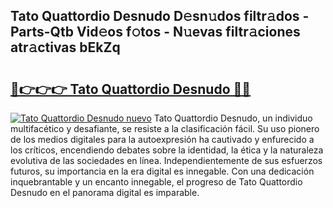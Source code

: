 ## Tato Quattordio Desnudo D𝚎sn𝚞dos filtr𝚊dos - Parts-Qtb Vid𝚎os f𝚘tos - N𝚞evas filtr𝚊ciones atr𝚊ctivas bEkZq

# <h2><a href="http://mb32wxn.tromn.icu/?c=Tato+Quattordio+Desnudo">🔗👉👉👉 Tato Quattordio Desnudo 🔗🔗</a></h2>

[![Tato Quattordio Desnudo nuevo](https://i.imgur.com/pEAQMta.gif)](http://mb32wxn.tromn.icu/?c=Tato+Quattordio+Desnudo)
Tato Quattordio Desnudo, un individuo multifacético y desafiante, se resiste a la clasificación fácil. Su uso pionero de los medios digitales para la autoexpresión ha cautivado y enfurecido a los críticos, encendiendo debates sobre la identidad, la ética y la naturaleza evolutiva de las sociedades en línea. Independientemente de sus esfuerzos futuros, su importancia en la era digital es innegable. Con una dedicación inquebrantable y un encanto innegable, el progreso de Tato Quattordio Desnudo en el panorama digital es imparable.
